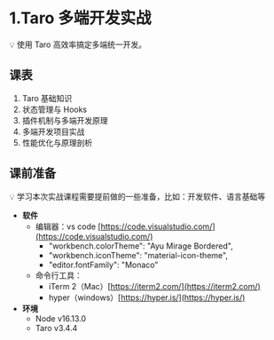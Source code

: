 # 1.Taro 多端开发实战

<aside>
💡 使用 Taro 高效率搞定多端统一开发。

</aside>

## 课表

1. Taro 基础知识
2. 状态管理与 Hooks
3. 插件机制与多端开发原理
4. 多端开发项目实战
5. 性能优化与原理剖析

## 课前准备

<aside>
💡 学习本次实战课程需要提前做的一些准备，比如：开发软件、语言基础等

</aside>

- **软件**
    - 编辑器：vs code [https://code.visualstudio.com/](https://code.visualstudio.com/)
        - "workbench.colorTheme": "Ayu Mirage Bordered",
        - "workbench.iconTheme": "material-icon-theme",
        - "editor.fontFamily": "Monaco”
    - 命令行工具：
        - iTerm 2（Mac）[https://iterm2.com/](https://iterm2.com/)
        - hyper（windows）[https://hyper.is/](https://hyper.is/)
- **环境**
    - Node v16.13.0
    - Taro v3.4.4